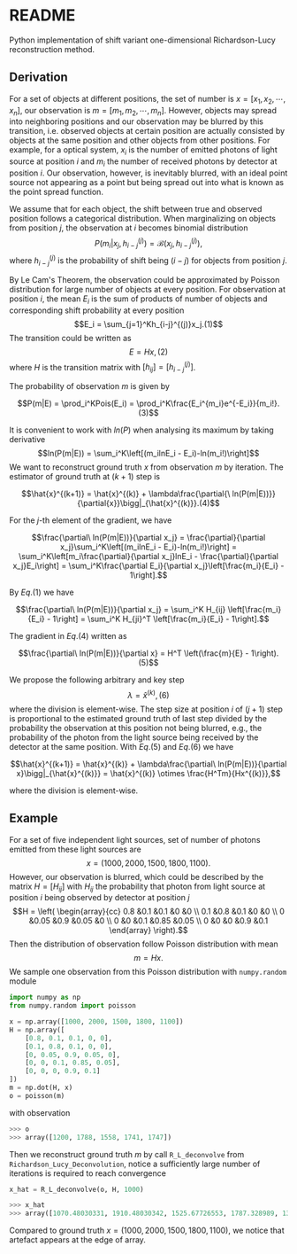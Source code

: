 # README

Python implementation of shift variant one-dimensional Richardson-Lucy reconstruction method.

## Derivation

For a set of objects at different positions, the set of number is $x=[x_1, x_2, \cdots, x_n]$, our observation is $m=[m_1, m_2, \cdots, m_n]$. However, objects may spread into neighboring positions and our observation may be blurred by this transition, i.e. observed objects at certain position are actually consisted by objects at the same position and other objects from other positions. For example, for a optical system, $x_i$ is the number of emitted photons of light source at position $i$ and $m_i$ the number of received photons by detector at position $i$. Our observation, however, is inevitably blurred, with an ideal point source not appearing as a point but being spread out into what is known as the point spread function.

We assume that for each object, the shift between true and observed position follows a categorical distribution. When marginalizing on objects from position $j$, the observation at $i$ becomes binomial distribution 
$$P(m_i|x_j, h_{i-j}^{(j)}) = \mathcal{B}(x_j, h_{i-j}^{(j)}),$$
where $h_{i-j}^{(j)}$ is the probability of shift being $(i-j)$ for objects from position $j$.

By Le Cam's Theorem, the observation could be approximated by Poisson distribution for large number of objects at every position. For observation at position $i$, the mean $E_i$ is the sum of products of number of objects and corresponding shift probability at every position 
$$E_i = \sum_{j=1}^Kh_{i-j}^{(j)}x_j.(1)$$
The transition could be written as
$$E = Hx,(2)$$
where $H$ is the transition matrix with $[h_{ij}]=[h_{i-j}^{(j)}]$.

The probability of observation $m$ is given by
```math
P(m|E) = \prod_i^KPois(E_i) = \prod_i^K\frac{E_i^{m_i}e^{-E_i}}{m_i!}. (3)
```
It is convenient to work with $ln(P)$ when analysing its maximum by taking derivative
$$ln(P(m|E)) = \sum_i^K\left[(m_ilnE_i - E_i)-ln(m_i!)\right]$$
We want to reconstruct ground truth $x$ from observation $m$ by iteration. The estimator of ground truth at $(k+1)$ step is

```math
\hat{x}^{(k+1)} = \hat{x}^{(k)} + \lambda\frac{\partial{\ ln(P(m|E))}}{\partial{x}}\bigg|_{\hat{x}^{(k)}}.(4)
```
For the $j$-th element of the gradient, we have
```math
\frac{\partial\ ln(P(m|E))}{\partial x_j} 
= \frac{\partial}{\partial x_j}\sum_i^K\left[(m_ilnE_i - E_i)-ln(m_i!)\right] 
= \sum_i^K\left[m_i\frac{\partial}{\partial x_j}lnE_i - \frac{\partial}{\partial x_j}E_i\right] 
= \sum_i^K\frac{\partial E_i}{\partial x_j}\left[\frac{m_i}{E_i} - 1\right].
```

By $Eq.(1)$ we have
```math
\frac{\partial\ ln(P(m|E))}{\partial x_j} 
= \sum_i^K H_{ij} \left[\frac{m_i}{E_i} - 1\right] = \sum_i^K H_{ji}^T \left[\frac{m_i}{E_i} - 1\right].
```
The gradient in $Eq. (4)$ written as
```math
\frac{\partial\ ln(P(m|E))}{\partial x} = H^T \left(\frac{m}{E} - 1\right). (5)
```
We propose the following arbitrary and key step
$$\lambda = \hat{x}^{(k)}, (6)$$
where the division is element-wise. The step size at position $i$ of $(j+1)$ step is proportional to the estimated ground truth of last step divided by the probability the observation at this position not being blurred, e.g., the probability of the photon from the light source being received by the detector at the same position. With $Eq. (5)$ and $Eq.(6)$ we have

```math
\hat{x}^{(k+1)} = \hat{x}^{(k)} + \lambda\frac{\partial\ ln(P(m|E))}{\partial x}\bigg|_{\hat{x}^{(k)}} 
= \hat{x}^{(k)} \otimes \frac{H^Tm}{Hx^{(k)}},
```
where the division is element-wise.

## Example

For a set of five independent light sources, set of number of photons emitted from these light sources are
$$x = (1000, 2000, 1500, 1800, 1100).$$
However, our observation is blurred, which could be described by the matrix $H=[H_{ij}]$ with $H_{ij}$ the probability that photon from light source at position $i$ being observed by detector at position $j$
$$H = 
\left( \begin{array}{cc}
0.8 &0.1  &0.1 &0    &0 \\
0.1 &0.8  &0.1 &0    &0  \\
0   &0.05 &0.9 &0.05 &0   \\
0   &0    &0.1 &0.85 &0.05 \\
0   &0    &0   &0.9  &0.1
\end{array} \right).$$
 Then the distribution of observation follow Poisson distribution with mean
$$m = Hx.$$
We sample one observation from this Poisson distribution with `numpy.random` module

```python
import numpy as np
from numpy.random import poisson

x = np.array([1000, 2000, 1500, 1800, 1100])
H = np.array([
    [0.8, 0.1, 0.1, 0, 0],
    [0.1, 0.8, 0.1, 0, 0],
    [0, 0.05, 0.9, 0.05, 0],
    [0, 0, 0.1, 0.85, 0.05],
    [0, 0, 0, 0.9, 0.1]
])
m = np.dot(H, x)
o = poisson(m)
```

with observation

```python
>>> o
>>> array([1200, 1788, 1558, 1741, 1747])
```

Then we reconstruct ground truth $m$ by call `R_L_deconvolve` from `Richardson_Lucy_Deconvolution`, notice a sufficiently large number of iterations is required to reach convergence

```python
x_hat = R_L_deconvolve(o, H, 1000)
```

```python
>>> x_hat
>>> array([1070.48030331, 1910.48030342, 1525.67726553, 1787.328989, 1384.05147652])
```

Compared to ground truth $x = (1000, 2000, 1500, 1800, 1100)$, we notice that artefact appears at the edge of array.  







